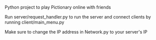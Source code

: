 Python project to play Pictionary online with friends

Run server/request_handler.py to run the server and connect clients by running client/main_menu.py

Make sure to change the IP address in Network.py to your server's IP
